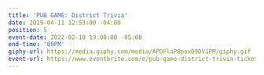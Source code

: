 ```yaml
---
title: 'PUB GAME: District Trivia'
date: 2019-04-11 12:53:00 -04:00
position: 5
event-date: 2022-02-10 19:00:00 -05:00
end-time: '09PM'
giphy-url: https://media.giphy.com/media/APDFlaP8poxD9DV1PM/giphy.gif
event-url: https://www.eventbrite.com/e/pub-game-district-trivia-tickets-255484479957
---
```


